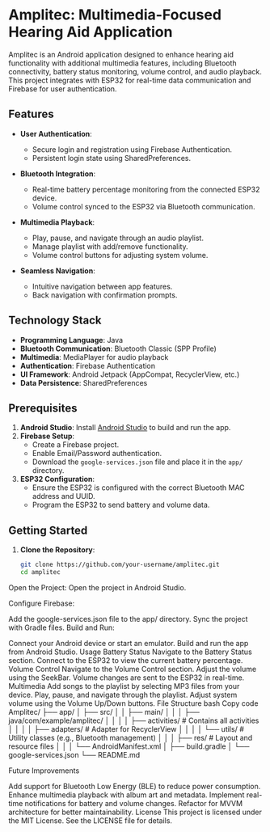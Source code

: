 # Amplitec: Multimedia-Focused Hearing Aid Application

Amplitec is an Android application designed to enhance hearing aid functionality with additional multimedia features, including Bluetooth connectivity, battery status monitoring, volume control, and audio playback. This project integrates with ESP32 for real-time data communication and Firebase for user authentication.

## Features

- **User Authentication**:
  - Secure login and registration using Firebase Authentication.
  - Persistent login state using SharedPreferences.

- **Bluetooth Integration**:
  - Real-time battery percentage monitoring from the connected ESP32 device.
  - Volume control synced to the ESP32 via Bluetooth communication.

- **Multimedia Playback**:
  - Play, pause, and navigate through an audio playlist.
  - Manage playlist with add/remove functionality.
  - Volume control buttons for adjusting system volume.

- **Seamless Navigation**:
  - Intuitive navigation between app features.
  - Back navigation with confirmation prompts.

## Technology Stack

- **Programming Language**: Java
- **Bluetooth Communication**: Bluetooth Classic (SPP Profile)
- **Multimedia**: MediaPlayer for audio playback
- **Authentication**: Firebase Authentication
- **UI Framework**: Android Jetpack (AppCompat, RecyclerView, etc.)
- **Data Persistence**: SharedPreferences

## Prerequisites

1. **Android Studio**: Install [Android Studio](https://developer.android.com/studio) to build and run the app.
2. **Firebase Setup**:
   - Create a Firebase project.
   - Enable Email/Password authentication.
   - Download the `google-services.json` file and place it in the `app/` directory.
3. **ESP32 Configuration**:
   - Ensure the ESP32 is configured with the correct Bluetooth MAC address and UUID.
   - Program the ESP32 to send battery and volume data.

## Getting Started

1. **Clone the Repository**:
   ```bash
   git clone https://github.com/your-username/amplitec.git
   cd amplitec
Open the Project: Open the project in Android Studio.

Configure Firebase:

Add the google-services.json file to the app/ directory.
Sync the project with Gradle files.
Build and Run:

Connect your Android device or start an emulator.
Build and run the app from Android Studio.
Usage
Battery Status
Navigate to the Battery Status section.
Connect to the ESP32 to view the current battery percentage.
Volume Control
Navigate to the Volume Control section.
Adjust the volume using the SeekBar.
Volume changes are sent to the ESP32 in real-time.
Multimedia
Add songs to the playlist by selecting MP3 files from your device.
Play, pause, and navigate through the playlist.
Adjust system volume using the Volume Up/Down buttons.
File Structure
bash
Copy code
Amplitec/
├── app/
│   ├── src/
│   │   ├── main/
│   │   │   ├── java/com/example/amplitec/
│   │   │   │   ├── activities/      # Contains all activities
│   │   │   │   ├── adapters/        # Adapter for RecyclerView
│   │   │   │   └── utils/           # Utility classes (e.g., Bluetooth management)
│   │   │   ├── res/                 # Layout and resource files
│   │   │   └── AndroidManifest.xml
│   ├── build.gradle
│   └── google-services.json
└── README.md


Future Improvements

Add support for Bluetooth Low Energy (BLE) to reduce power consumption.
Enhance multimedia playback with album art and metadata.
Implement real-time notifications for battery and volume changes.
Refactor for MVVM architecture for better maintainability.
License
This project is licensed under the MIT License. See the LICENSE file for details.
